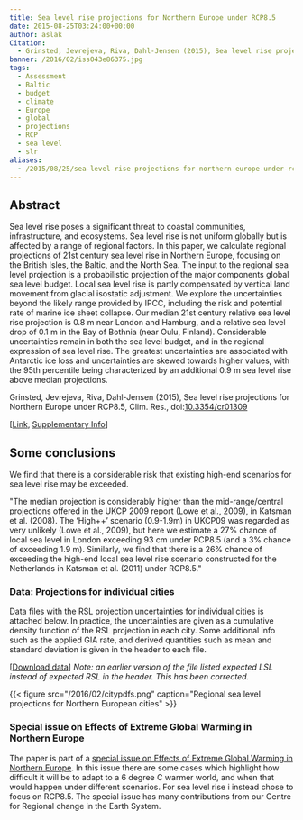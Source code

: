 ```yaml
---
title: Sea level rise projections for Northern Europe under RCP8.5
date: 2015-08-25T03:24:00+00:00
author: aslak
Citation:
  - Grinsted, Jevrejeva, Riva, Dahl-Jensen (2015), Sea level rise projections for Northern Europe under RCP8.5, Clim. Res., doi:10.3354/cr01309
banner: /2016/02/iss043e86375.jpg
tags:
  - Assessment
  - Baltic
  - budget
  - climate
  - Europe
  - global
  - projections
  - RCP
  - sea level
  - slr
aliases:
  - /2015/08/25/sea-level-rise-projections-for-northern-europe-under-rcp8-5/
---
```

## Abstract

Sea level rise poses a significant threat to coastal communities, infrastructure, and ecosystems. Sea level rise is not uniform globally but is affected by a range of regional factors. In this paper, we calculate regional projections of 21st century sea level rise in Northern Europe, focusing on the British Isles, the Baltic, and the North Sea. The input to the regional sea level projection is a probabilistic projection of the major components global sea level budget. Local sea level rise is partly compensated by vertical land movement from glacial isostatic adjustment. We explore the uncertainties beyond the likely range provided by IPCC, including the risk and potential rate of marine ice sheet collapse. Our median 21st century relative sea level rise projection is 0.8 m near London and Hamburg, and a relative sea level drop of 0.1 m in the Bay of Bothnia (near Oulu, Finland). Considerable uncertainties remain in both the sea level budget, and in the regional expression of sea level rise. The greatest uncertainties are associated with Antarctic ice loss and uncertainties are skewed towards higher values, with the 95th percentile being characterized by an additional 0.9 m sea level rise above median projections.

Grinsted, Jevrejeva, Riva, Dahl-Jensen (2015), Sea level rise projections for Northern Europe under RCP8.5, Clim. Res., doi:[10.3354/cr01309](http://dx.doi.org/10.3354/cr01309)

[[Link](http://www.int-res.com/articles/cr_oa/c064p015.pdf), <a href="http://www.int-res.com/articles/suppl/c064p015_supp.pdf" rel="nofollow">Supplementary Info</a>]

## Some conclusions

We find that there is a considerable risk that existing high-end scenarios for sea level rise may be exceeded.

"The median projection is considerably higher than the mid-range/central projections offered in the UKCP 2009 report (Lowe et al., 2009), in Katsman et al. (2008). The ‘High++’ scenario (0.9-1.9m) in UKCP09 was regarded as very unlikely (Lowe et al., 2009), but here we estimate a 27% chance of local sea level in London exceeding 93 cm under RCP8.5 (and a 3% chance of exceeding 1.9 m). Similarly, we find that there is a 26% chance of exceeding the high-end local sea level rise scenario constructed for the Netherlands in Katsman et al. (2011) under RCP8.5."





### Data: Projections for individual cities

Data files with the RSL projection uncertainties for individual cities is attached below. In practice, the uncertainties are given as a cumulative density function of the RSL projection in each city. Some additional info such as the applied GIA rate, and derived quantities such as mean and standard deviation is given in the header to each file.

[[Download data](/2016/02/Uncertainties-in-projected-RSL-Grinsted2015-v2.zip)] _Note: an earlier version of the file listed expected LSL instead of expected RSL in the header. This has been corrected._


{{< figure src="/2016/02/citypdfs.png" caption="Regional sea level projections for Northern European cities" >}}


### Special issue on Effects of Extreme Global Warming in Northern Europe

The paper is part of a [special issue on Effects of Extreme Global Warming in Northern Europe](http://www.int-res.com/abstracts/cr/v64/n1/). In this issue there are some cases which highlight how difficult it will be to adapt to a 6 degree C warmer world, and when that would happen under different scenarios. For sea level rise i instead chose to focus on RCP8.5. The special issue has many contributions from our Centre for Regional change in the Earth System.

